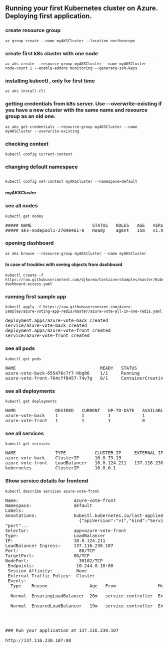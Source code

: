 
## Running your first Kubernetes cluster on Azure. Deploying first application.


### create resource group 
```console
az group create --name myAKSCluster --location northeurope
```

### create first k8s cluster  with one node
```console
az aks create --resource-group myAKSCluster --name myAKSCluster --node-count 1 --enable-addons monitoring --generate-ssh-keys
```

### installing kubectl  , only for first time
```console
az aks install-cli
```
### getting credentials from k8s server. Use --overwrite-existing if you have a new cluster with the same name and resource group as an old one.
```console
az aks get-credentials --resource-group myAKSCluster --name myAKSCluster --overwrite-existing
```

### checking context
```console
kubectl config current-context
```

### changing default namespace
```console

kubectl config set-context myAKSCluster --namespace=default

```


##### myAKSCluster

### see all nodes

```console
kubectl get nodes
```
<pre>
##### NAME                       STATUS   ROLES   AGE   VERSION
##### aks-nodepool1-27090461-0   Ready    agent   15m   v1.9.11
</pre>

### opening dashboard

```console
az aks browse --resource-group myAKSCluster --name myAKSCluster
```

#### In case of troubles with seeing objects from dashboard

```console
kubectl create -f https://raw.githubusercontent.com/djkormo/ContainersSamples/master/Kubernetes/AKS/kube-dashboard-access.yaml
```


### running  first sample app

```console
kubectl apply -f https://raw.githubusercontent.com/Azure-Samples/azure-voting-app-redis/master/azure-vote-all-in-one-redis.yaml
```
<pre>
deployment.apps/azure-vote-back created
service/azure-vote-back created
deployment.apps/azure-vote-front created
service/azure-vote-front created
</pre>
### see all pods

```console
kubectl get pods
```
<pre>
NAME                                READY   STATUS              RESTARTS   AGE
azure-vote-back-655476c7f7-hbg86    1/1     Running             0          2m49s
azure-vote-front-764cff8457-74v7g   0/1     ContainerCreating   0          2m49s
</pre>

### see all deployments

```console
kubectl get deployments
```
<pre>
NAME               DESIRED   CURRENT   UP-TO-DATE   AVAILABLE   AGE
azure-vote-back    1         1         1            1           3m59s
azure-vote-front   1         1         1            0           3m59s
</pre>

### see all services 

```console
kubectl get services 
```
<pre>
NAME               TYPE           CLUSTER-IP     EXTERNAL-IP       PORT(S)        AGE
azure-vote-back    ClusterIP      10.0.79.19     <none>            6379/TCP       3m16s
azure-vote-front   LoadBalancer   10.0.124.211   137.116.230.107   80:30102/TCP   3m15s
kubernetes         ClusterIP      10.0.0.1       <none>            443/TCP        18m
</pre>

### Show service details for  frontend
```console
kubectl describe services azure-vote-front
```
<pre>
Name:                     azure-vote-front
Namespace:                default
Labels:                   <none>
Annotations:              kubectl.kubernetes.io/last-applied-configuration:
                            {"apiVersion":"v1","kind":"Service","metadata":{"annotations":{},"name":"azure-vote-front","namespace":"default"},"spec":{"ports":[{
"port"...
Selector:                 app=azure-vote-front
Type:                     LoadBalancer
IP:                       10.0.124.211
LoadBalancer Ingress:     137.116.230.107
Port:                     <unset>  80/TCP
TargetPort:               80/TCP
NodePort:                 <unset>  30102/TCP
 Endpoints:                10.244.0.10:80
 Session Affinity:         None 
 External Traffic Policy:  Cluster
 Events:
  Type    Reason                Age   From                Message
  ----    ------                ----  ----                -------
  Normal  EnsuringLoadBalancer  20m   service-controller  Ensuring load balancer

  Normal  EnsuredLoadBalancer   19m   service-controller  Ensured load balancer
 <pre> 
  
### Run your application at 137.116.230.107
  
http://137.116.230.107:80





